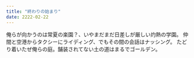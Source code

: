 ```yaml
---
title: "終わりの始まり"
date: 2222-02-22
---
```

俺らが向かうのは常夏の楽園？、いやまだまだ日差しが厳しい灼熱の学園。 仲間と空港からタクシーにライディング、でもその間の会話はナッシング。 たどり着いたぜ俺らの庭。舗装されてない土の道はまるでゴールデン。
